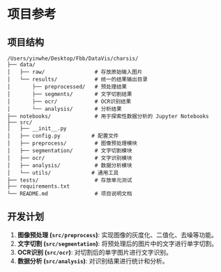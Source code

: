 # 项目参考

## 项目结构

```
/Users/yinwhe/Desktop/Fbb/DataVis/charsis/
├── data/
│   ├── raw/                # 存放原始输入图片
│   └── results/            # 统一的结果输出目录
│       ├── preprocessed/   # 预处理结果
│       ├── segments/       # 文字切割结果
│       ├── ocr/            # OCR识别结果
│       └── analysis/       # 分析结果
├── notebooks/              # 用于探索性数据分析的 Jupyter Notebooks
├── src/
│   ├── __init__.py
│   ├── config.py          # 配置文件
│   ├── preprocess/         # 图像预处理模块
│   ├── segmentation/       # 文字切割模块
│   ├── ocr/                # 文字识别模块
│   ├── analysis/           # 数据分析模块
│   └── utils/             # 通用工具
├── tests/                  # 存放单元测试
├── requirements.txt
└── README.md               # 项目说明文档
```

## 开发计划

1.  **图像预处理 (`src/preprocess`)**: 实现图像的灰度化、二值化、去噪等功能。
2.  **文字切割 (`src/segmentation`)**: 将预处理后的图片中的文字进行单字切割。
3.  **OCR识别 (`src/ocr`)**: 对切割后的单字图片进行文字识别。
4.  **数据分析 (`src/analysis`)**: 对识别结果进行统计和分析。